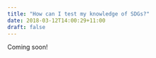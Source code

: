 ```yaml
---
title: "How can I test my knowledge of SDGs?"
date: 2018-03-12T14:00:29+11:00
draft: false
---
```


Coming soon!